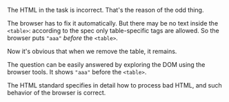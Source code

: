 The HTML in the task is incorrect. That's the reason of the odd thing.

The browser has to fix it automatically. But there may be no text inside the `<table>`: according to the spec only table-specific tags are allowed. So the browser puts `"aaa"` *before* the `<table>`.

Now it's obvious that when we remove the table, it remains.

The question can be easily answered by exploring the DOM using the browser tools. It shows `"aaa"` before the `<table>`.

The HTML standard specifies in detail how to process bad HTML, and such behavior of the browser is correct.
